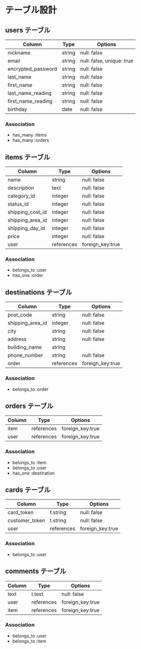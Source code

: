 # テーブル設計

## users テーブル

| Column               | Type   | Options                   |
| ---------------------| ------ | -----------               |
| nickname             | string | null: false               |
| email                | string | null: false, unique: true |
| encrypted_password   | string | null: false               |
| last_name            | string | null: false               |
| first_name           | string | null: false               |
| last_name_reading    | string | null: false               |
| first_name_reading   | string | null: false               |
| birthday             | date   | null: false               |

### Association

- has_many   :items
- has_many   :orders


## items テーブル

| Column          | Type      | Options          |
| ----------------| ------    | -----------------|
| name            | string    | null: false      |
| description     | text      | null: false      |
| category_id     | integer   | null: false      |
| status_id       | integer   | null: false      |
| shipping_cost_id| integer   | null: false      |
| shipping_area_id| integer   | null: false      |
| shipping_day_id | integer   | null: false      |
| price           | integer   | null: false      |
| user            | references| foreign_key:true |

### Association

- belongs_to :user
- has_one   :order

## destinations テーブル

| Column         | Type      | Options          |
| -------------- | ------    | -----------------|
| post_code      | string    | null: false      |
|shipping_area_id| integer   | null: false      |
| city           | string    | null: false      |
| address        | string    | null: false      |
| building_name  | string    |                  |
| phone_number   | string    | null: false      |
| order          | references| foreign_key:true |

### Association

- belongs_to :order

## orders テーブル

| Column        | Type      | Options          |
| --------------| ----------| -----------------|
| item          | references| foreign_key:true |
| user          | references| foreign_key:true |

### Association

- belongs_to :item
- belongs_to :user
- has_one :destination

## cards テーブル

| Column          | Type      | Options          |
| ----------------| ----------| -----------------|
| card_token      | t.string  | null: false      |
| customer_token  | t.string  | null: false      |
| user            | references| foreign_key:true |

### Association

- belongs_to :user

## comments テーブル

| Column          | Type      | Options          |
| ----------------| ----------| -----------------|
| text            | t.text    | null: false      |
| user            | references| foreign_key:true |
| item            | references| foreign_key:true |

### Association

- belongs_to :user
- belongs_to :item

<!-- # README

This README would normally document whatever steps are necessary to get the
application up and running.

Things you may want to cover:

* Ruby version

* System dependencies

* Configuration

* Database creation

* Database initialization

* How to run the test suite

* Services (job queues, cache servers, search engines, etc.)

* Deployment instructions

* ... -->
